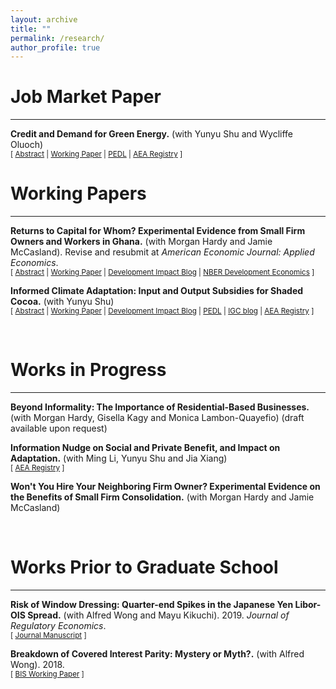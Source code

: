 ```yaml
---
layout: archive
title: ""
permalink: /research/
author_profile: true
---
```



<h1 id="-workingpapers-">
Job Market Paper
</h1>
<hr>

<p><strong>Credit and Demand for Green Energy.</strong> (with Yunyu Shu and Wycliffe Oluoch)
<br>
 <small>[ <a href="#/" onclick="visib('solar')">Abstract</a> | <a href="https://www.dropbox.com/scl/fi/8isq08mkh15vl5zd2ytx9/Zhang_2025_Credit-and-demand-for-green-energy.pdf?rlkey=g3gfvtfxvg8fmuacw8osw0j05&st=xl46co8a&dl=0" target="_blank">Working Paper</a> |  <a href="https://pedl.cepr.org/content/blackouts-and-green-energy-adoption-evidence-kenya-0" target="_blank">PEDL</a> | <a href="https://www.socialscienceregistry.org/trials/13802" target="_blank">AEA Registry</a> ]</small>
<p>
  
<div id="solar" style="display: none; text-align: justify; line-height: 1.2"><small> Adoption of green technology has been low in low-income countries, despite its crucial role in sustainable development. While providing credit increases demand, it changes the payment structure and adds another dimension of price elasticity. This paper evaluates firm demand for small-scale solar sold on credit by experimentally eliciting discrete choices over different down payments and repayments. We show that price elasticity for credit purchases is mainly driven by upfront cost elasticity rather than repayment elasticity. When offered the flexibility to tailor a subsidy to be applied to the down payment or repayment, adopters almost unanimously choose to reduce the upfront cost. Despite the same de facto subsidy structure, this tailored subsidy scheme positively selects less liquidity-constrained adopters and results in more usage and more operational days by firms.
</small><br><br></div>




<h1 id="-workingpapers-">
Working Papers
</h1>
<hr>

<p><strong> Returns to Capital for Whom? Experimental Evidence from Small Firm Owners and Workers in Ghana.</strong>  (with Morgan Hardy and Jamie McCasland). Revise and resubmit at <em> American Economic Journal: Applied Economics</em>. 
<br>
  <small>[ <a href="#/" onclick="visib('seefa')">Abstract</a> | <a href="https://www.dropbox.com/scl/fi/zbp2s8shdw1v2xay0ff6r/ReturnsToCapitalForWhom.pdf?rlkey=j7nfhmgha9zuyuss8e9mxayaw&dl=0" target="_blank">Working Paper</a> | <a href="https://blogs.worldbank.org/en/impactevaluations/what-firm-again-fluidity-firm-boundaries-developing-country-firms?cid=SHR_BlogSiteShare_EN_EXT#:~:text=Capital%20is%20fluid%20between%20a%20firm%20and%20its%20workers" target="_blank">Development Impact Blog</a> | <a href="https://www.nber.org/conferences/development-economics-fall-2024#:~:text=%2C%20Brown%20University-,View%20abstract,-We%20document%20capital" target="_blank">NBER Development Economics</a> ] </small>
<p>


  
<div id="seefa" style="display: none; text-align: justify; line-height: 1.2"><small> We document capital contributions from workers to their employers in a representative sample of small firms. We separately conduct a two-sided experiment in a sample of small employers, randomizing cash transfers to firm owners or a randomly selected worker. Transfers to either party increase firm profits in equal magnitude. Treated owners purchase additional business assets; treated workers purchase business assets that are used in their employing firm and experience wage increases. Our findings challenge the assumption of a separation of labor and capital in firms, with widespread implications for measurement and for understanding the nature of firms in our context.</small><br><br></div>




<p><strong> Informed Climate Adaptation: Input and Output Subsidies for Shaded Cocoa.</strong> (with Yunyu Shu)
  <br>
  <small>[ <a href="#/" onclick="visib('cocoa')">Abstract</a> | <a href="https://drive.google.com/file/d/1u6Wlka3kd7fydY9Fuhm0SWG5GP3sPsDr/view?usp=drive_link" target="_blank">Working Paper</a> | <a href="https://blogs.worldbank.org/en/impactevaluations/how-information-transforms-climate-adaptation-through-different-?" target="_blank">Development Impact Blog</a> | <a href="https://pedl.cepr.org/content/propagation-taste-climate-resilience-evidence-cocoa-value-chain-ghana-0" target="_blank">PEDL</a> | <a href="https://www.theigc.org/blogs/climate-priorities-developing-countries/understanding-climate-change-beliefs-and-adaptation" target = "_blank">IGC blog</a> | <a href="https://www.socialscienceregistry.org/trials/11145" target="_blank">AEA Registry</a> ]</small>
 <p>

 <div id="cocoa" style="display: none; text-align: justify; line-height: 1.2"><small> With growing climate risks, agro-environmental policies seek to protect the environment while reducing poverty by incentivizing climate adaptation. We study how information shapes adaptation under different subsidy schemes for cocoa farmers in Ghana, where forest tree planting for shade is encouraged as an adaptation strategy. Conducting a lab-in-the-field experiment, we compare the impacts of an information intervention under an input subsidy for planting forest trees and an output subsidy for producing cocoa beans from shaded farms. While farmers receiving the information in both subsidy groups plant more forest trees than their subsidy-only counterparts, the increase is higher under the output subsidy than the input subsidy even though the information leads both groups to similarly update their beliefs about the benefits of shade. We rationalize the differential effects of information with a model in which beliefs about rainfall uncertainty and shade benefits affect ex ante input decisions. Counterfactuals show that output subsidy has greater potential to drive adaptation than input when beliefs are reasonably correct. We validate the lab results by distributing tree seedlings, finding consistent treatment effects on the number of seedlings requested and obtained.</small><br><br></div>



<br />
<h1 id="-workingprogress-">
Works in Progress
</h1>
<hr>


<p><strong>Beyond Informality: The Importance of Residential-Based Businesses.</strong> (with Morgan Hardy, Gisella Kagy and Monica Lambon-Quayefio) 
(draft available upon request)
<br>
<p>




<p><strong>Information Nudge on Social and Private Benefit, and Impact on Adaptation.</strong> (with Ming Li, Yunyu Shu and Jia Xiang)
  <br>
  <small>[ <a href="https://www.socialscienceregistry.org/trials/13129" target="_blank">AEA Registry</a> ]</small>
  <p>



<p><strong>Won't You Hire Your Neighboring Firm Owner? Experimental Evidence on the Benefits of Small Firm Consolidation.</strong> (with Morgan Hardy and Jamie McCasland)
<br>
<p>





<br />
<h1 id="-priorworks-">
Works Prior to Graduate School
</h1>
<hr>


<p><strong>Risk of Window Dressing: Quarter-end Spikes in the Japanese Yen Libor-OIS Spread.</strong> (with Alfred Wong and Mayu Kikuchi). 2019. <em>Journal of Regulatory Economics</em>. 
<br>
  <small>[ <a href="https://link.springer.com/article/10.1007/s11149-019-09393-w" target="_blank">Journal Manuscript</a> ]</small>
  <p>

<p><strong>Breakdown of Covered Interest Parity: Mystery or Myth?.</strong> (with Alfred Wong). 2018. 
<br>
  <small>[ <a href="https://www.bis.org/publ/bppdf/bispap96_g.pdf" taget="_blank">BIS Working Paper</a> ]</small>
  <p>





<script> function visib(id) { var x = document.getElementById(id); if (x.style.display === "block") { x.style.display = "none"; } else { x.style.display = "block"; } } </script>



